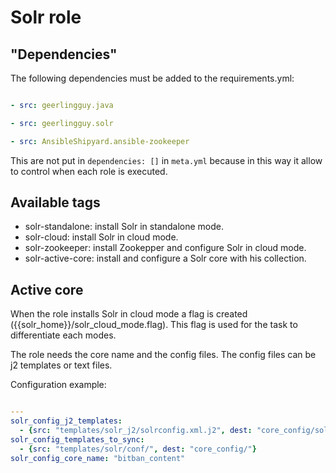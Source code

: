 # Solr role

## "Dependencies"

The following dependencies must be added to the requirements.yml:

```yml

- src: geerlingguy.java

- src: geerlingguy.solr

- src: AnsibleShipyard.ansible-zookeeper

```

This are not put in `dependencies: []` in `meta.yml` because in this way it allow to control when each role is executed.

## Available tags

* solr-standalone: install Solr in standalone mode.
* solr-cloud: install Solr in cloud mode.
* solr-zookeeper: install Zookepper and configure Solr in cloud mode.
* solr-active-core: install and configure a Solr core with his collection.

## Active core

When the role installs Solr in cloud mode a flag is created ({{solr_home}}/solr_cloud_mode.flag). This flag is used for the task to differentiate each modes.

The role needs the core name and the config files. The config files can be j2 templates or text files.

Configuration example:

```yml

---
solr_config_j2_templates:
  - {src: "templates/solr_j2/solrconfig.xml.j2", dest: "core_config/solrconfig.xml"}
solr_config_templates_to_sync:
  - {src: "templates/solr/conf/", dest: "core_config/"}
solr_config_core_name: "bitban_content"

```